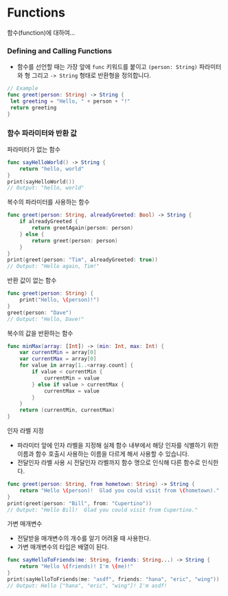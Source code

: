 # Functions
함수(function)에 대하여...
### Defining and Calling Functions
- 함수를 선언할 때는 가장 앞에 `func` 키워드를 붙이고 `(person: String)` 파라미터와 형 그리고 `-> String` 형태로 반환형을 정의합니다.
```swift
// Example
func greet(person: String) -> String {
 let greeting = "Hello, " + person + "!"
 return greeting
}
```
### 함수 파라미터와 반환 값
파라미터가 없는 함수
```swift
func sayHelloWorld() -> String {
    return "hello, world"
}
print(sayHelloWorld())
// Output: "hello, world"
```

복수의 파라미터를 사용하는 함수
```swift
func greet(person: String, alreadyGreeted: Bool) -> String {
    if alreadyGreeted {
        return greetAgain(person: person)
    } else {
        return greet(person: person)
    }
}
print(greet(person: "Tim", alreadyGreeted: true))
// Output: "Hello again, Tim!"
```

반환 값이 없는 함수
```swift
func greet(person: String) {
    print("Hello, \(person)!")
}
greet(person: "Dave")
// Output: "Hello, Dave!"
```

복수의 값을 반환하는 함수
```swift
func minMax(array: [Int]) -> (min: Int, max: Int) {
    var currentMin = array[0]
    var currentMax = array[0]
    for value in array[1..<array.count] {
        if value < currentMin {
            currentMin = value
        } else if value > currentMax {
            currentMax = value
        }
    }
    return (currentMin, currentMax)
}
```

인자 라벨 지정
- 파라미터 앞에 인자 라벨을 지정해 실제 함수 내부에서 해당 인자를 식별하기 위한 이름과 함수 호출시 사용하는 이름을 다르게 해서 사용할 수 있습니다.
- 전달인자 라벨 사용 시 전달인자 라벨까지 함수 명으로 인식해 다른 함수로 인식한다.
```swift
func greet(person: String, from hometown: String) -> String {
    return "Hello \(person)!  Glad you could visit from \(hometown)."
}
print(greet(person: "Bill", from: "Cupertino"))
// Output: "Hello Bill!  Glad you could visit from Cupertino."
```

가변 매개변수
- 전달받을 매개변수의 개수를 알기 어려울 때 사용한다.
- 가변 매개변수의 타입은 배열이 된다.
```swift
func sayHelloToFriends(me: String, friends: String...) -> String {
    return "Hello \(friends)! I'm \(me)!"
}
print(sayHelloToFriends(me: "asdf", friends: "hana", "eric", "wing"))
// Output: Hello ["hana", "eric", "wing"]! I'm asdf!
```
